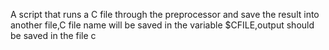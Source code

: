 A script that runs a C file through the preprocessor and save the result into another file,C file name will be saved in the variable $CFILE,output should be saved in the file c
